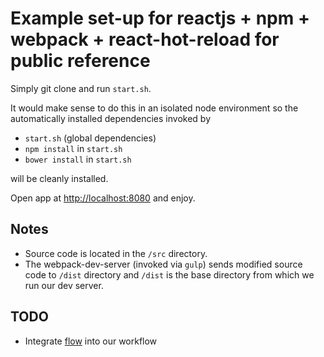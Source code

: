 # Example set-up for reactjs + npm + webpack + react-hot-reload for public reference

Simply git clone and run `start.sh`.

It would make sense to do this in an isolated node environment so the automatically installed dependencies invoked by

* `start.sh`  (global dependencies)
* `npm install` in `start.sh`
* `bower install` in `start.sh`

will be cleanly installed.

Open app at [http://localhost:8080](http://localhost:8080) and enjoy.

## Notes

* Source code is located in the `/src` directory.
* The webpack-dev-server (invoked via `gulp`) sends modified source code to `/dist` directory and `/dist` is the base directory from which we run our dev server.

## TODO

* Integrate [flow](http://flowtype.org) into our workflow
